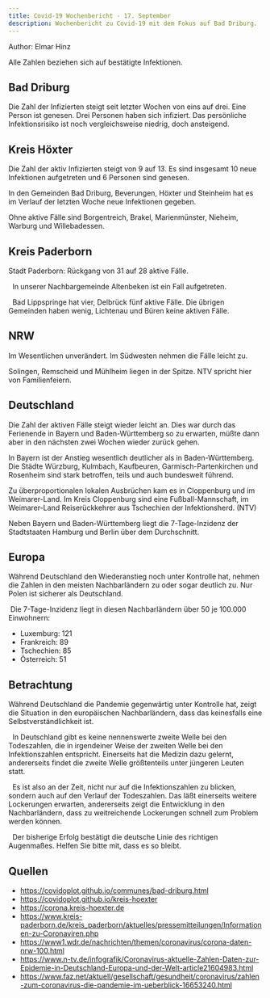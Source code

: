 ```yaml
---
title: Covid-19 Wochenbericht - 17. September
description: Wochenbericht zu Covid-19 mit dem Fokus auf Bad Driburg. 
---
```


Author: Elmar Hinz   

Alle Zahlen beziehen sich auf bestätigte Infektionen.

## Bad Driburg

Die Zahl der Infizierten steigt seit letzter Wochen von eins auf drei. Eine Person ist genesen. Drei Personen haben sich infiziert. Das persönliche Infektionsrisiko ist noch vergleichsweise niedrig, doch ansteigend.

## Kreis Höxter

Die Zahl der aktiv Infizierten steigt von 9 auf 13. Es sind insgesamt 10 neue Infektionen aufgetreten und 6 Personen sind genesen.

In den Gemeinden Bad Driburg, Beverungen, Höxter und Steinheim hat es im Verlauf der letzten Woche neue Infektionen gegeben. 

Ohne aktive Fälle sind Borgentreich, Brakel, Marienmünster, Nieheim, Warburg und Willebadessen.

## Kreis Paderborn

Stadt Paderborn: Rückgang von 31 auf 28 aktive Fälle.

  In unserer Nachbargemeinde Altenbeken ist ein Fall aufgetreten.

  Bad Lippspringe hat vier, Delbrück fünf aktive Fälle. Die übrigen Gemeinden haben wenig, Lichtenau und Büren keine aktiven Fälle. 

## NRW

Im Wesentlichen unverändert. Im Südwesten nehmen die Fälle leicht zu.   

Solingen, Remscheid und Mühlheim liegen in der Spitze. NTV spricht hier von Familienfeiern. 

## Deutschland

Die Zahl der aktiven Fälle steigt wieder leicht an. Dies war durch das Ferienende in Bayern und Baden-Württemberg so zu erwarten, müßte dann aber in den nächsten zwei Wochen wieder zurück gehen.  

In Bayern ist der Anstieg wesentlich deutlicher als in Baden-Württemberg. Die Städte Würzburg, Kulmbach, Kaufbeuren, Garmisch-Partenkirchen und Rosenheim sind stark betroffen, teils und auch bundesweit führend.  

Zu überproportionalen lokalen Ausbrüchen kam es in Cloppenburg und im Weimarer-Land. Im Kreis Cloppenburg sind eine Fußball-Mannschaft, im Weimarer-Land Reiserückkehrer aus Tschechien der Infektionsherd. (NTV) 

Neben  Bayern und Baden-Württemberg liegt die  7-Tage-Inzidenz der Stadtstaaten Hamburg und Berlin über dem Durchschnitt.

## Europa

Während Deutschland den Wiederanstieg noch unter Kontrolle hat, nehmen die Zahlen in den meisten Nachbarländern zu oder sogar deutlich zu. Nur Polen ist sicherer als Deutschland. 

 Die 7-Tage-Inzidenz liegt in diesen Nachbarländern  über 50 je 100.000 Einwohnern: 

* Luxemburg: 121
* Frankreich: 89 
* Tschechien: 85
* Österreich: 51

## Betrachtung

Während Deutschland die Pandemie gegenwärtig unter Kontrolle hat, zeigt die Situation in den europäischen Nachbarländern, dass das keinesfalls eine Selbstverständlichkeit ist.

  In Deutschland gibt es keine nennenswerte zweite Welle bei den Todeszahlen, die in irgendeiner Weise der zweiten Welle bei den Infektionszahlen entspricht. Einerseits hat die Medizin dazu gelernt, andererseits findet die zweite Welle größtenteils unter jüngeren Leuten statt.

  Es ist also an der Zeit, nicht nur auf die Infektionszahlen zu blicken, sondern auch auf den Verlauf der Todeszahlen. Das läßt einerseits weitere Lockerungen erwarten, andererseits zeigt die Entwicklung in den Nachbarländern, dass zu weitreichende Lockerungen schnell zum Problem werden können.

  Der bisherige Erfolg bestätigt die deutsche Linie des richtigen Augenmaßes. Helfen Sie bitte mit, dass es so bleibt. 

## Quellen

* https://covidoplot.github.io/communes/bad-driburg.html
* https://covidoplot.github.io/kreis-hoexter
* https://corona.kreis-hoexter.de
* https://www.kreis-paderborn.de/kreis_paderborn/aktuelles/pressemitteilungen/Informationen-zu-Coronaviren.php
* https://www1.wdr.de/nachrichten/themen/coronavirus/corona-daten-nrw-100.html
* https://www.n-tv.de/infografik/Coronavirus-aktuelle-Zahlen-Daten-zur-Epidemie-in-Deutschland-Europa-und-der-Welt-article21604983.html
* https://www.faz.net/aktuell/gesellschaft/gesundheit/coronavirus/zahlen-zum-coronavirus-die-pandemie-im-ueberblick-16653240.html
